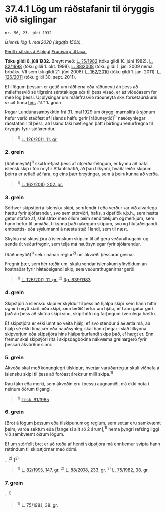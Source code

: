 # 37.4.1 Lög um ráðstafanir til öryggis við siglingar

`nr. 56, 23. júní 1932`

_Íslensk lög 1. maí 2020 (útgáfa 150b)._

[Ferill málsins á Alþingi](https://www.althingi.is/thingstorf/thingmalalistar-eftir-thingum/ferill/?ltg=45&mnr=366)
[Frumvarp til laga.](https://www.althingi.is/altext/45/s/pdf/0366.pdf)

**Tóku gildi 6. júlí 1932.**
Breytt með:
[L. 75/1982](https://althingi.is/altext/stjtnr.html#1982075) (tóku gildi 10. júní 1982).
[L. 82/1998](https://althingi.is/altext/stjt/1998.082.html) (tóku gildi 1. okt. 1998).
[L. 88/2008](https://althingi.is/altext/stjt/2008.088.html) (tóku gildi 1. jan. 2009 nema brbákv. VII sem tók gildi 21. júní 2008).
[L. 162/2010](https://althingi.is/altext/stjt/2010.162.html) (tóku gildi 1. jan. 2011).
[L. 126/2011](https://althingi.is/altext/stjt/2011.126.html) (tóku gildi 30. sept. 2011).

Ef í lögum þessum er getið um ráðherra eða ráðuneyti án þess að málefnasvið sé tilgreint sérstaklega eða til þess vísað, er átt viðeðasem fer með lög þessi. Upplýsingar um málefnasvið ráðuneyta skv. forsetaúrskurði er að finna [hér.](2018119.md) ### 1. grein

Þegar Lundúnasamþykktin frá 31. maí 1929 um öryggi mannslífa á sjónum hefur verið staðfest af Íslands hálfu gerir [ráðuneytið]<sup>1)</sup> nauðsynlegar ráðstafanir til þess, að Ísland taki hæfilegan þátt í birtingu veðurfregna til öryggis fyrir sjófarendur.

> <sup>1)</sup> [L. 126/2011, 11. gr.](https://althingi.is/altext/stjt/2011.126.html)

### 2. grein

[Ráðuneytið]<sup>1)</sup> skal krefjast þess af útgerðarfélögum, er kynnu að hafa íslensk skip í förum yfir Atlantshafið, að þau tilkynni, hvaða leiðir skipum þeirra er ætlað að fara, og eins þær breytingar, sem á þeim kunna að verða.

> <sup>1)</sup> [L. 162/2010, 202. gr.](https://althingi.is/altext/stjt/2010.162.html)

### 3. grein

Sérhver skipstjóri á íslensku skipi, sem lendir í eða verður var við alvarlega hættu fyrir sjófarendur, svo sem stórviðri, hafís, skipsflök o.þ.h., sem hætta getur stafað af, skal strax með öllum þeim senditækjum og merkjum, sem hann hefur til umráða, tilkynna það nálægum skipum, svo og hlutaðeigandi embættis- eða sýslumanni á næsta stað í landi, sem til næst.

Skylda má skipstjóra á íslenskum skipum til að gera veðurathuganir og senda út veðurfregnir, sem telja má nauðsynlegar fyrir sjófarendur.

[Ráðuneytið]<sup>1)</sup> setur nánari reglur<sup>2)</sup> um ákvæði þessarar greinar.

Fregnir þær, sem hér ræðir um, skulu sendar íslenskum yfirvöldum án kostnaðar fyrir hlutaðeigandi skip, sem veðurathuganirnar gerði.

> <sup>1)</sup> [L. 126/2011, 11. gr.](https://althingi.is/altext/stjt/2011.126.html) <sup>2)</sup> [Rg. 639/1983](https://althingi.ishttps://www.reglugerd.is/reglugerdir/allar/nr/639-1983)

### 4. grein

Skipstjóri á íslensku skipi er skyldur til þess að hjálpa skipi, sem hann hittir og er í neyð statt, eða skipi, sem beðið hefur um hjálp, ef hann getur gert það án þess að stofna skipi sínu, skipshöfn og farþegum í verulega hættu.

Ef skipstjóra er ekki unnt að veita hjálp, ef svo stendur á að ætla má, að hjálp sé ekki tímabær eða nauðsynleg, skal hann þegar í stað tilkynna skipverjum eða skipstjóra hins hjálparþurfandi skips það, ef hægt er. Enn fremur skal skipstjóri rita í skipsdagbókina nákvæma greinargerð fyrir þessari ákvörðun sinni.

### 5. grein

Ákveða skal með konunglegri tilskipun, hverjar varúðarreglur skuli viðhafa á íslensku skipi til þess að forðast árekstur milli skipa.<sup>1)</sup> 

Þau tákn eða merki, sem ákveðin eru í þessu augnamiði, má ekki nota í neinum öðrum tilgangi.

> <sup>1)</sup> [Tilsk. 91/1965](/altext/stjtnr.md#1965091) .



### 6. grein

[Brot á lögum þessum eða tilskipunum og reglum, sem settar eru samkvæmt þeim, varða sektum eða [fangelsi allt að 2 árum],<sup>1)</sup> nema þyngri refsing liggi við samkvæmt öðrum lögum.

Ef um stórfellt brot er að ræða af hendi skipstjóra má ennfremur svipta hann réttindum til skipstjórnar með dómi.

…<sup>2)</sup> ]<sup>3)</sup> 

> <sup>1)</sup> [L. 82/1998, 147. gr.](https://althingi.is/altext/stjt/1998.082.html) <sup>2)</sup> [L. 88/2008, 233. gr.](https://althingi.is/altext/stjt/2008.088.html#G233) <sup>3)</sup> [L. 75/1982, 38. gr.](https://althingi.is/altext/stjtnr.html#1982075?g38)

### 7. grein

…<sup>1)</sup> 

> <sup>1)</sup> [L. 75/1982, 38. gr.](https://althingi.is/altext/stjtnr.html#1982075?g38)

